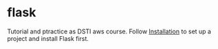 # flask
Tutorial and ptractice as DSTI aws course.
Follow [Installation](https://flask.palletsprojects.com/en/2.1.x/installation/) to set up a project and install Flask first.
